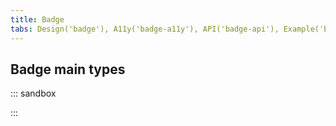 ```yaml
---
title: Badge
tabs: Design('badge'), A11y('badge-a11y'), API('badge-api'), Example('badge-code'), Changelog('badge-changelog')
---
```


## Badge main types

::: sandbox

<script lang="tsx">
import React from 'react';
import Badge from '@semcore/ui/badge';
import { Flex } from '@semcore/ui/flex-box';

const Demo = () => {
  return (
    <Flex gap={2}>
      <Badge bg='blue-400'>admin</Badge>
      <Badge bg='red-400'>alpha</Badge>
      <Badge bg='orange-400'>beta</Badge>
      <Badge bg='green-400'>new</Badge>
      <Badge>soon</Badge>
    </Flex>
  );
};
</script>

:::

